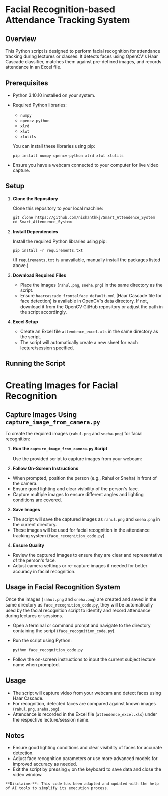 
# Facial Recognition-based Attendance Tracking System

## Overview

This Python script is designed to perform facial recognition for attendance tracking during lectures or classes. It detects faces using OpenCV's Haar Cascade classifier, matches them against pre-defined images, and records attendance in an Excel file.

## Prerequisites

- Python 3.10.10 installed on your system.
- Required Python libraries:
  - `numpy`
  - `opencv-python`
  - `xlrd`
  - `xlwt`
  - `xlutils`
  
  You can install these libraries using pip:
  ```
  pip install numpy opencv-python xlrd xlwt xlutils
  ```

- Ensure you have a webcam connected to your computer for live video capture.

## Setup

1. **Clone the Repository**

   Clone this repository to your local machine:
   ```
   git clone https://github.com/nishanthkj/Smart_Attendence_System
   cd Smart_Attendence_System
   ```

2. **Install Dependencies**

   Install the required Python libraries using pip:
   ```
   pip install -r requirements.txt
   ```
   (If `requirements.txt` is unavailable, manually install the packages listed above.)

3. **Download Required Files**

   - Place the images (`rahul.png`, `sneha.png`) in the same directory as the script.
   - Ensure `haarcascade_frontalface_default.xml` (Haar Cascade file for face detection) is available in OpenCV's data directory. If not, download it from the OpenCV GitHub repository or adjust the path in the script accordingly.

4. **Excel Setup**

   - Create an Excel file `attendence_excel.xls` in the same directory as the script.
   - The script will automatically create a new sheet for each lecture/session specified.

## Running the Script

# Creating Images for Facial Recognition

## Capture Images Using `capture_image_from_camera.py`

To create the required images (`rahul.png` and `sneha.png`) for facial recognition:

1. **Run the `capture_image_from_camera.py` Script**

   Use the provided script to capture images from your webcam:

2. **Follow On-Screen Instructions**

- When prompted, position the person (e.g., Rahul or Sneha) in front of the camera.
- Ensure good lighting and clear visibility of the person's face.
- Capture multiple images to ensure different angles and lighting conditions are covered.

3. **Save Images**

- The script will save the captured images as `rahul.png` and `sneha.png` in the current directory.
- These images will be used for facial recognition in the attendance tracking system (`face_recognition_code.py`).

4. **Ensure Quality**

- Review the captured images to ensure they are clear and representative of the person's face.
- Adjust camera settings or re-capture images if needed for better accuracy in facial recognition.

## Usage in Facial Recognition System

Once the images (`rahul.png` and `sneha.png`) are created and saved in the same directory as `face_recognition_code.py`, they will be automatically used by the facial recognition script to identify and record attendance during lectures or sessions.

- Open a terminal or command prompt and navigate to the directory containing the script (`face_recognition_code.py`).

- Run the script using Python:
  ```
  python face_recognition_code.py
  ```

- Follow the on-screen instructions to input the current subject lecture name when prompted.

## Usage

- The script will capture video from your webcam and detect faces using Haar Cascade.
- For recognition, detected faces are compared against known images (`rahul.png`, `sneha.png`).
- Attendance is recorded in the Excel file (`attendence_excel.xls`) under the respective lecture/session name.

## Notes

- Ensure good lighting conditions and clear visibility of faces for accurate detection.
- Adjust face recognition parameters or use more advanced models for improved accuracy as needed.
- Exit the script by pressing `q` on the keyboard to save data and close the video window.
```
**Disclaimer**: This code has been adapted and updated with the help of AI tools to simplify its execution process.

